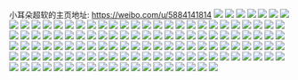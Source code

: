 小耳朵超软的主页地址: https://weibo.com/u/5884141814 
![](https://wx4.sinaimg.cn/mw2000/006qdg58ly1h9e3fuhivaj31rc2cgb29.jpg) 
![](https://wx4.sinaimg.cn/mw2000/006qdg58ly1h9e3fvwe3hj30wi17cwvh.jpg) 
![](https://wx4.sinaimg.cn/mw2000/006qdg58ly1h9e3ngtvgrj32c0340b2a.jpg) 
![](https://wx4.sinaimg.cn/mw2000/006qdg58ly1h9ds2vtyzlj30u01407d0.jpg) 
![](https://wx4.sinaimg.cn/mw2000/006qdg58ly1h9bqx7ama1j30wi1yckja.jpg) 
![](https://wx4.sinaimg.cn/mw2000/006qdg58ly1h994a1y2rlj30u00u0dic.jpg) 
![](https://wx4.sinaimg.cn/mw2000/006qdg58ly1h8s57vb3vdj30wi17c46b.jpg) 
![](https://wx4.sinaimg.cn/mw2000/006qdg58ly1h8qz81cnbbj30wi17815t.jpg) 
![](https://wx4.sinaimg.cn/mw2000/006qdg58ly1h8qxmmjhm8j32by33xhdu.jpg) 
![](https://wx4.sinaimg.cn/mw2000/006qdg58ly1h8pv0dzp2lj30wi17c15f.jpg) 
![](https://wx4.sinaimg.cn/mw2000/006qdg58ly1h7wg6oz3obj30tu13u4d9.jpg) 
![](https://wx4.sinaimg.cn/mw2000/006qdg58ly1h7wg69ask8j30wi17c4f6.jpg) 
![](https://wx4.sinaimg.cn/mw2000/006qdg58ly1h7wg764e4yj30u0140n6v.jpg) 
![](https://wx4.sinaimg.cn/mw2000/006qdg58ly1h7mk6grc1xj30j60iomzg.jpg) 
![](https://wx4.sinaimg.cn/mw2000/006qdg58ly1h7mk6h2uu9j30wi17cn4q.jpg) 
![](https://wx4.sinaimg.cn/mw2000/006qdg58ly1h7d5365oayj33402c0npg.jpg) 
![](https://wx4.sinaimg.cn/mw2000/006qdg58ly1h7d538ixr0j32c0340b2d.jpg) 
![](https://wx4.sinaimg.cn/mw2000/006qdg58ly1h72syqup3oj32b23404qq.jpg) 
![](https://wx4.sinaimg.cn/mw2000/006qdg58ly1h72sypeps1j30wi17cdva.jpg) 
![](https://wx4.sinaimg.cn/mw2000/006qdg58ly1h6terdltzuj30u00u0wjd.jpg) 
![](https://wx4.sinaimg.cn/mw2000/006qdg58ly1h6terepgf7j30u00u078i.jpg) 
![](https://wx4.sinaimg.cn/mw2000/006qdg58ly1h6rvhkvfbhj32c02c04qq.jpg) 
![](https://wx4.sinaimg.cn/mw2000/006qdg58ly1h6rv4hzj1aj32c0340b2a.jpg) 
![](https://wx4.sinaimg.cn/mw2000/006qdg58ly1h6rvn45s0nj32c0340qv6.jpg) 
![](https://wx4.sinaimg.cn/mw2000/006qdg58ly1h6rdv63na2j32c0340u0x.jpg) 
![](https://wx4.sinaimg.cn/mw2000/006qdg58ly1h6re0lrvflj32c0340hdu.jpg) 
![](https://wx4.sinaimg.cn/mw2000/006qdg58ly1h6q2lmclzdj30wi17cqhw.jpg) 
![](https://wx4.sinaimg.cn/mw2000/006qdg58ly1h6q2ln63vhj30wi17cwp5.jpg) 
![](https://wx4.sinaimg.cn/mw2000/006qdg58ly1h6kg7ghwtqj30u00u0q9d.jpg) 
![](https://wx4.sinaimg.cn/mw2000/006qdg58ly1h6kg7fo8arj30u0140adr.jpg) 
![](https://wx4.sinaimg.cn/mw2000/006qdg58ly1h6kg7fuvm8j30u0140q86.jpg) 
![](https://wx4.sinaimg.cn/mw2000/006qdg58ly1h6kg7g3ko0j30u00u0aex.jpg) 
![](https://wx4.sinaimg.cn/mw2000/006qdg58ly1h6kg7h7xfmj30u00u075q.jpg) 
![](https://wx4.sinaimg.cn/mw2000/006qdg58ly1h6kg7gativj30u00u0di0.jpg) 
![](https://wx4.sinaimg.cn/mw2000/006qdg58ly1h6kg7gw52fj30wi0oewfm.jpg) 
![](https://wx4.sinaimg.cn/mw2000/006qdg58ly1h6kg9f6rj5j30u00u0myg.jpg) 
![](https://wx4.sinaimg.cn/mw2000/006qdg58ly1h6j545q51nj30u013tn56.jpg) 
![](https://wx4.sinaimg.cn/mw2000/006qdg58ly1h6j5292tk0j30u0140qb7.jpg) 
![](https://wx4.sinaimg.cn/mw2000/006qdg58ly1h6hsvw0r40j32c02c0u0x.jpg) 
![](https://wx4.sinaimg.cn/mw2000/006qdg58ly1h6hsvxhvfij30zi0zimyd.jpg) 
![](https://wx4.sinaimg.cn/mw2000/006qdg58ly1h6hsvoou18j32c02c0e81.jpg) 
![](https://wx4.sinaimg.cn/mw2000/006qdg58ly1h6hsvjzmk1j32bw2bwnpd.jpg) 
![](https://wx4.sinaimg.cn/mw2000/006qdg58ly1h69y6ynndtj32c03404qq.jpg) 
![](https://wx4.sinaimg.cn/mw2000/006qdg58ly1h69k57eqomj32c02c0e82.jpg) 
![](https://wx4.sinaimg.cn/mw2000/006qdg58ly1h61v125dcbj30wi17c7e7.jpg) 
![](https://wx4.sinaimg.cn/mw2000/006qdg58ly1h61v14c6ylj30wi17cth2.jpg) 
![](https://wx4.sinaimg.cn/mw2000/006qdg58ly1h609bb6u1aj32c0340npe.jpg) 
![](https://wx4.sinaimg.cn/mw2000/006qdg58ly1h5tja5oju8j30p00za443.jpg) 
![](https://wx4.sinaimg.cn/mw2000/006qdg58ly1h5dk92hro6j32c02c0b2a.jpg) 
![](https://wx4.sinaimg.cn/mw2000/006qdg58ly1h5dk96riwpj30wi176h28.jpg) 
![](https://wx4.sinaimg.cn/mw2000/006qdg58ly1h5dk9itkmsj32c0340npd.jpg) 
![](https://wx4.sinaimg.cn/mw2000/006qdg58ly1h5dk9js42cj32c0340h21.jpg) 
![](https://wx4.sinaimg.cn/mw2000/006qdg58ly1h5dkc0kddlj30tu0tu0z4.jpg) 
![](https://wx4.sinaimg.cn/mw2000/006qdg58ly1h5dkcpjacuj30tu0tuais.jpg) 
![](https://wx4.sinaimg.cn/mw2000/006qdg58ly1h5dkds2wqej30wi0syq6z.jpg) 
![](https://wx4.sinaimg.cn/mw2000/006qdg58ly1h552e6k4enj30wi17c176.jpg) 
![](https://wx4.sinaimg.cn/mw2000/006qdg58ly1h552e7f3jgj30wi17cgz2.jpg) 
![](https://wx4.sinaimg.cn/mw2000/006qdg58ly1h52utbfjwnj30wi17cwth.jpg) 
![](https://wx4.sinaimg.cn/mw2000/006qdg58ly1h4zlwnk6fvj30tw0twgva.jpg) 
![](https://wx4.sinaimg.cn/mw2000/006qdg58ly1h4tjl7886zj32c03401kx.jpg) 
![](https://wx4.sinaimg.cn/mw2000/006qdg58ly1h4o8lwp0ioj30u0140n49.jpg) 
![](https://wx4.sinaimg.cn/mw2000/006qdg58ly1h4lqk4ce3pj32c02c04qp.jpg) 
![](https://wx4.sinaimg.cn/mw2000/006qdg58ly1h3xmr3l5wvj31o51hp4qp.jpg) 
![](https://wx4.sinaimg.cn/mw2000/006qdg58ly1h3tkp258tmj30u0140q68.jpg) 
![](https://wx4.sinaimg.cn/mw2000/006qdg58ly1h36x7p8frpj317c0wi7lu.jpg) 
![](https://wx4.sinaimg.cn/mw2000/006qdg58ly1h36xfa0ij8j317c0widwq.jpg) 
![](https://wx4.sinaimg.cn/mw2000/006qdg58ly1h32cl496hgj31qg1ohnig.jpg) 
![](https://wx4.sinaimg.cn/mw2000/006qdg58ly1h2ssjpkptqj333z2d6b2c.jpg) 
![](https://wx4.sinaimg.cn/mw2000/006qdg58ly1h2ssjda3tsj32801o04qr.jpg) 
![](https://wx4.sinaimg.cn/mw2000/006qdg58ly1h2ssjsxyljj31h81kwx3h.jpg) 
![](https://wx4.sinaimg.cn/mw2000/006qdg58ly1h2ssjv3xw7j31400u0du0.jpg) 
![](https://wx4.sinaimg.cn/mw2000/006qdg58ly1h5al49aqqhj31o0280qv7.jpg) 
![](https://wx4.sinaimg.cn/mw2000/006qdg58ly1h2ssjwlmaij30u018e4qp.jpg) 
![](https://wx4.sinaimg.cn/mw2000/006qdg58ly1h2ssr00772j30wi17cqkg.jpg) 
![](https://wx4.sinaimg.cn/mw2000/006qdg58ly1h2ssr2rqp7j31be0zkqt6.jpg) 
![](https://wx4.sinaimg.cn/mw2000/006qdg58ly1h2ssr4yz6fj31400u0dvi.jpg) 
![](https://wx4.sinaimg.cn/mw2000/006qdg58ly1h2ssr9nhx6j32801o0u0y.jpg) 
![](https://wx4.sinaimg.cn/mw2000/006qdg58ly1h2ssv1x734j31400u0wjd.jpg) 
![](https://wx4.sinaimg.cn/mw2000/006qdg58ly1h2fble1hgcj30tn1i676z.jpg) 
![](https://wx4.sinaimg.cn/mw2000/006qdg58ly1h2cmmrqgvkj314v0u0wnk.jpg) 
![](https://wx4.sinaimg.cn/mw2000/006qdg58ly1h2760prx4uj30u00u011t.jpg) 
![](https://wx4.sinaimg.cn/mw2000/006qdg58ly1h276103kx8j30mi0u0q86.jpg) 
![](https://wx4.sinaimg.cn/mw2000/006qdg58ly1h23nlq34dcj30u0140dnd.jpg) 
![](https://wx4.sinaimg.cn/mw2000/006qdg58ly1h1wqqvmnlaj30u014148o.jpg) 
![](https://wx4.sinaimg.cn/mw2000/006qdg58ly1h1wqqwhy7jj30u0140tjp.jpg) 
![](https://wx4.sinaimg.cn/mw2000/006qdg58ly1h1wqqw8i72j30u0141n77.jpg) 
![](https://wx4.sinaimg.cn/mw2000/006qdg58ly1h1wqqww68mj30u0140aji.jpg) 
![](https://wx4.sinaimg.cn/mw2000/006qdg58ly1h1wqsgffhuj30u0140tj5.jpg) 
![](https://wx4.sinaimg.cn/mw2000/006qdg58ly1h1wqtiis29j30mi0u045p.jpg) 
![](https://wx4.sinaimg.cn/mw2000/006qdg58ly1h1wr1nx0buj31400u07bq.jpg) 
![](https://wx4.sinaimg.cn/mw2000/006qdg58ly1h1wr1npgehj30u0140dml.jpg) 
![](https://wx4.sinaimg.cn/mw2000/006qdg58ly1h1vnv7ngbpj30u00u0dmf.jpg) 
![](https://wx4.sinaimg.cn/mw2000/006qdg58ly1h1vncrcwjij30u00u0k0p.jpg) 
![](https://wx4.sinaimg.cn/mw2000/006qdg58ly1h1tdoq9vgaj30zg1ba46l.jpg) 
![](https://wx4.sinaimg.cn/mw2000/006qdg58ly1h1tdopqi5jj31sc2dse82.jpg) 
![](https://wx4.sinaimg.cn/mw2000/006qdg58ly1h1tdoumgmwj32c02c0qv5.jpg) 
![](https://wx4.sinaimg.cn/mw2000/006qdg58ly1h1tejznj7lj30u0140gt6.jpg) 
![](https://wx4.sinaimg.cn/mw2000/006qdg58ly1h1pvixmsdhj32c02c07wi.jpg) 
![](https://wx4.sinaimg.cn/mw2000/006qdg58ly1h1pvj44z8mj30tw0wygvl.jpg) 
![](https://wx4.sinaimg.cn/mw2000/006qdg58ly1h1pvj4mbnxj30tu0tu7ce.jpg) 
![](https://wx4.sinaimg.cn/mw2000/006qdg58ly1h1684olygsj32c02c0qv5.jpg) 
![](https://wx4.sinaimg.cn/mw2000/006qdg58ly1h0s7x1z75wj30tk0sy79j.jpg) 
![](https://wx4.sinaimg.cn/mw2000/006qdg58ly1h0r5pjw59tj30u00u0wjj.jpg) 
![](https://wx4.sinaimg.cn/mw2000/006qdg58ly1h0r5rh1fg2j30u01hc7hm.jpg) 
![](https://wx4.sinaimg.cn/mw2000/006qdg58ly1gzbut0e14fj30u00u0wjc.jpg) 
![](https://wx4.sinaimg.cn/mw2000/006qdg58ly1gzbuumn48nj31sy0u0aml.jpg) 
![](https://wx4.sinaimg.cn/mw2000/006qdg58ly1gyya055eduj30u00u0q9s.jpg) 
![](https://wx4.sinaimg.cn/mw2000/006qdg58ly1gyya05cnj3j30u00u0dkk.jpg) 
![](https://wx4.sinaimg.cn/mw2000/006qdg58ly1gw9z62bz7ij30u00u010b.jpg) 
![](https://wx4.sinaimg.cn/mw2000/006qdg58ly1gw9zilmh0pj30tu0tute5.jpg) 
![](https://wx4.sinaimg.cn/mw2000/006qdg58ly1gw9z63azi1j30u00u079o.jpg) 
![](https://wx4.sinaimg.cn/mw2000/006qdg58ly1gw9zgv1ubrj30u00u0k0u.jpg) 
![](https://wx4.sinaimg.cn/mw2000/006qdg58ly1gw9zi03fj4j30tz1bjk0m.jpg) 
![](https://wx4.sinaimg.cn/mw2000/006qdg58ly1gw9zjahrj3j30u00u0wlz.jpg) 
![](https://wx4.sinaimg.cn/mw2000/006qdg58ly1gw9z7q2ngyj30d30akglt.jpg) 
![](https://wx4.sinaimg.cn/mw2000/006qdg58ly1gw9z6419c0j30u0140wpc.jpg) 
![](https://wx4.sinaimg.cn/mw2000/006qdg58ly1gw9zkhmmi0j31400u0tln.jpg) 
![](https://wx4.sinaimg.cn/mw2000/006qdg58ly1guhrwb5a59j62c02c04qq02.jpg) 
![](https://wx4.sinaimg.cn/mw2000/006qdg58ly1grq4ns19qmj30pt0u0n4n.jpg) 
![](https://wx4.sinaimg.cn/mw2000/006qdg58ly1grq4nx2sunj32801o0e4t.jpg) 
![](https://wx4.sinaimg.cn/mw2000/006qdg58ly1gqypm6qyj1j32c02c07wh.jpg) 
![](https://wx4.sinaimg.cn/mw2000/006qdg58ly1gqqkcr1dx2j30st12ethr.jpg) 
![](https://wx4.sinaimg.cn/mw2000/006qdg58ly1gq5a83bmqcj31o01o0kjl.jpg) 
![](https://wx4.sinaimg.cn/mw2000/006qdg58ly1gq5a7w5i91j30tu0tun4y.jpg) 
![](https://wx4.sinaimg.cn/mw2000/006qdg58ly1gq5a7yoiqhj32c02c0b29.jpg) 
![](https://wx4.sinaimg.cn/mw2000/006qdg58ly1gq5a8c82pij32c02c0hdt.jpg) 
